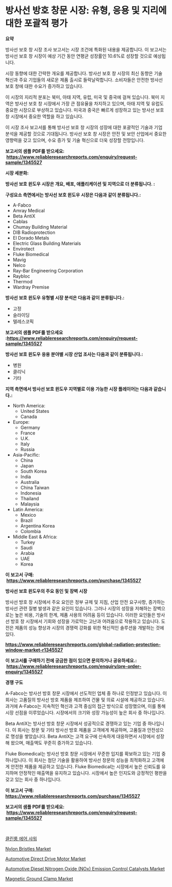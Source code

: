 <p><h1>방사선 방호 창문 시장: 유형, 응용 및 지리에 대한 포괄적 평가</h1></p><p><strong>요약</strong></p>
<p><p>방사선 보호 창 시장 조사 보고서는 시장 조건에 특화된 내용을 제공합니다. 이 보고서는 방사선 보호 창 시장이 예상 기간 동안 연평균 성장률인 10.6%로 성장할 것으로 예상됩니다.</p><p>시장 동향에 대한 간략한 개요를 제공합니다. 방사선 보호 창 시장의 최신 동향은 기술 혁신과 주요 기업들의 새로운 제품 출시로 들락날락합니다. 소비자들은 안전한 방사선 보호 창에 대한 수요가 증가하고 있습니다.</p><p>이 시장의 지리적 분포는 북미, 아태 지역, 유럽, 미국 및 중국에 걸쳐 있습니다. 북미 지역은 방사선 보호 창 시장에서 가장 큰 점유율을 차지하고 있으며, 아태 지역 및 유럽도 중요한 시장으로 부상하고 있습니다. 미국과 중국은 빠르게 성장하고 있는 방사선 보호 창 시장에서 중요한 역할을 하고 있습니다.</p><p>이 시장 조사 보고서를 통해 방사선 보호 창 시장의 성장에 대한 포괄적인 기술과 기업 분석을 제공할 것으로 기대됩니다. 방사선 보호 창 시장은 안전 및 보안 산업에서 중요한 영향력을 갖고 있으며, 수요 증가 및 기술 혁신으로 더욱 성장할 전망입니다.</p></p>
<p><strong>보고서의 샘플 PDF를 받으세요: &nbsp;<a href="https://www.reliableresearchreports.com/enquiry/request-sample/1345527">https://www.reliableresearchreports.com/enquiry/request-sample/1345527</a></strong></p>
<p><strong>시장 세분화:</strong></p>
<p><strong> 방사선 보호 윈도우 시장은 개요, 배포, 애플리케이션 및 지역으로 더 분류됩니다. :</strong></p>
<p><strong>구성요소 측면에서는 방사선 보호 윈도우 시장은 다음과 같이 분류됩니다.:</strong></p>
<p><ul><li>A-Fabco</li><li>Amray Medical</li><li>Beta AntiX</li><li>Cablas</li><li>Chumay Building Material</li><li>DIB Radioprotection</li><li>El Dorado Metals</li><li>Electric Glass Building Materials</li><li>Envirotect</li><li>Fluke Biomedical</li><li>Mavig</li><li>Nelco</li><li>Ray-Bar Engineering Corporation</li><li>Raybloc</li><li>Thermod</li><li>Wardray Premise</li></ul></p>
<p><strong> 방사선 보호 윈도우 유형별 시장 분석은 다음과 같이 분류됩니다.:</strong></p>
<p><ul><li>고정</li><li>슬라이딩</li><li>텔레스코픽</li></ul></p>
<p><strong>보고서의 샘플 PDF를 받으세요 :<a href="https://www.reliableresearchreports.com/enquiry/request-sample/1345527">https://www.reliableresearchreports.com/enquiry/request-sample/1345527</a></strong></p>
<p><strong> 방사선 보호 윈도우 응용 분야별 시장 산업 조사는 다음과 같이 분류됩니다.:</strong></p>
<p><ul><li>병원</li><li>클리닉</li><li>기타</li></ul></p>
<p><strong>지역 측면에서 방사선 보호 윈도우 지역별로 이용 가능한 시장 플레이어는 다음과 같습니다.:</strong></p>
<p><ul>
    <li>
        North America:
        <ul>
            <li>United States</li>
            <li>Canada</li>
        </ul>
    </li>
    <li>
        Europe:
        <ul>
            <li>Germany</li>
            <li>France</li>
            <li>U.K.</li>
            <li>Italy</li>
            <li>Russia</li>
        </ul>
    </li>
    <li>
        Asia-Pacific:
        <ul>
            <li>China</li>
            <li>Japan</li>
            <li>South Korea</li>
            <li>India</li>
            <li>Australia</li>
            <li>China Taiwan</li>
            <li>Indonesia</li>
            <li>Thailand</li>
            <li>Malaysia</li>
        </ul>
    </li>
    <li>
        Latin America:
        <ul>
            <li>Mexico</li>
            <li>Brazil</li>
            <li>Argentina Korea</li>
            <li>Colombia</li>
        </ul>
    </li>
    <li>
        Middle East & Africa:
        <ul>
            <li>Turkey</li>
            <li>Saudi</li>
            <li>Arabia</li>
            <li>UAE</li>
            <li>Korea</li>
        </ul>
    </li>
    </ul></p>
<p><strong>이 보고서 구매: &nbsp;<a href="https://www.reliableresearchreports.com/purchase/1345527">https://www.reliableresearchreports.com/purchase/1345527</a></strong></p>
<p><strong>방사선 보호 윈도우의 주요 동인 및 장벽 시장</strong></p>
<p><p>방사선 방호 창 시장에서 주요 요인은 정부 규제 및 지침, 산업 안전 요구사항, 증가하는 방사선 관련 질병 발생과 같은 요인이 있습니다. 그러나 시장의 성장을 저해하는 장벽으로는 높은 비용, 기술의 한계, 제품 사용의 어려움 등이 있습니다. 이러한 요인들은 방사선 방호 창 시장에서 기회와 성장을 가로막는 고난과 어려움으로 작용하고 있습니다. 도전은 제품의 성능 향상과 시장의 경쟁력 강화를 위한 혁신적인 솔루션을 개발하는 것에 있다.</p></p>
<p><strong><a href="https://www.reliableresearchreports.com/global-radiation-protection-window-market-r1345527">https://www.reliableresearchreports.com/global-radiation-protection-window-market-r1345527</a></strong></p>
<p><strong>이 보고서를 구매하기 전에 궁금한 점이 있으면 문의하거나 공유하세요.: &nbsp;<a href="https://www.reliableresearchreports.com/enquiry/pre-order-enquiry/1345527">https://www.reliableresearchreports.com/enquiry/pre-order-enquiry/1345527</a></strong></p>
<p><strong>경쟁 구도</strong></p>
<p><p>A-Fabco는 방사선 방호 창문 시장에서 선도적인 업체 중 하나로 인정받고 있습니다. 이 회사는 고품질의 방사선 방호 제품을 제조하여 건물 및 의료 시설에 제공하고 있습니다. 과거에 A-Fabco는 지속적인 혁신과 고객 중심의 접근 방식으로 성장했으며, 이를 통해 시장 선점을 이루었습니다. 시장에서의 크기와 성장 가능성이 높은 회사 중 하나입니다.</p><p>Beta AntiX는 방사선 방호 창문 시장에서 성공적으로 경쟁하고 있는 기업 중 하나입니다. 이 회사는 창문 및 기타 방사선 방호 제품을 고객에게 제공하며, 고품질과 안전성으로 명성을 쌓았습니다. Beta AntiX는 고객 요구에 신속하게 대응하면서 시장에서 성장해 왔으며, 매출액도 꾸준히 증가하고 있습니다.</p><p>Fluke Biomedical는 방사선 방호 창문 시장에서 꾸준한 입지를 확보하고 있는 기업 중 하나입니다. 이 회사는 첨단 기술을 활용하여 방사선 창문의 성능을 최적화하고 고객에게 안전한 제품을 제공하고 있습니다. Fluke Biomedical는 시장에서 높은 신뢰도를 유지하며 안정적인 매출액을 유지하고 있습니다. 시장에서 높은 인지도와 긍정적인 평판을 갖고 있는 회사 중 하나입니다.</p></p>
<p><strong>이 보고서 구매: &nbsp; <a href="https://www.reliableresearchreports.com/purchase/1345527">https://www.reliableresearchreports.com/purchase/1345527</a></strong></p>
<p><strong>보고서의 샘플 PDF를 받으세요: &nbsp;<a href="https://www.reliableresearchreports.com/enquiry/request-sample/1345527">https://www.reliableresearchreports.com/enquiry/request-sample/1345527</a></strong><strong></strong></p>
<p>&nbsp;</p>
<p><p><a href="https://github.com/vss5505pa7z1p/Market-Research-Report-List-1/blob/main/679470020321.md">클린룸 에어 샤워</a></p><p><a href="https://issuu.com/reportprime-2/docs/nylon-bristles-market-size-2030.pptx">Nylon Bristles Market</a></p><p><a href="https://www.linkedin.com/pulse/automotive-direct-drive-motor-market-provides-comprehensive-analysis-w3fpf?trackingId=mZXAJmZW5XHzqDjzYh4mqw%3D%3D">Automotive Direct Drive Motor Market</a></p><p><a href="https://www.linkedin.com/pulse/automotive-diesel-nitrogen-oxide-nox-emission-control-catalysts-qqvxf?trackingId=qIVZXO1JqBipstmhD6BsyQ%3D%3D">Automotive Diesel Nitrogen Oxide (NOx) Emission Control Catalysts Market</a></p><p><a href="https://github.com/joannesouthgate/Market-Research-Report-List-2/blob/main/magnetic-ground-clamp-market.md">Magnetic Ground Clamp Market</a></p></p>
